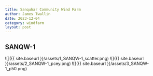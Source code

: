```yaml
---
title: Sanquhar Community Wind Farm
author: James Twallin
date: 2023-12-04
category: windfarm
layout: post
---
```

SANQW-1
-------------
![]({{ site.baseurl }}/assets/1_SANQW-1_scatter.png)
![]({{ site.baseurl }}/assets/2_SANQW-1_pcey.png)
![]({{ site.baseurl }}/assets/3_SANQW-1_p50.png)

